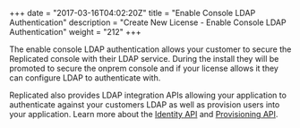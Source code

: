 +++
date = "2017-03-16T04:02:20Z"
title = "Enable Console LDAP Authentication"
description = "Create New License - Enable Console LDAP Authentication"
weight = "212"
+++

The enable console LDAP authentication allows your customer to secure the Replicated console with their LDAP service. During the install they will be promoted to secure the onprem console and if your license allows it they can configure LDAP to authenticate with.

Replicated also provides LDAP integration APIs allowing your application to authenticate against your customers LDAP as well as provision users into your application. Learn more about the [Identity API](https://replicated.readme.io/docs/identity-api) and [Provisioning API](https://replicated.readme.io/docs/provisioning-api).


